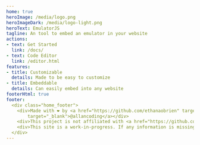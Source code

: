 ```yaml
---
home: true
heroImage: /media/logo.png
heroImageDark: /media/logo-light.png
heroText: EmulatorJS
tagline: An tool to embed an emulator in your website
actions:
- text: Get Started
  link: /docs/
- text: Code Editor
  link: /editor.html
features:
- title: Customizable
  details: Made to be easy to customize
- title: Embeddable
  details: Can easily embed into any website
footerHtml: true
footer:
  <div class="home_footer">
    <div>Made with ❤️ by <a href="https://github.com/ethanaobrien" target="_blank">@ethanaobrien</a> & <a href="https://github.com/allancoding"
        target="_blank">@allancoding</a></div>
    <div>This project is not affiliated with <a href="https://github.com/linuxserver/emulatorjs" target="_blank">linuxserver/emulatorjs</a>.</div>
    <div>This site is a work-in-progress. If any information is missing, you can request it by opening an issue on github <a href="https://github.com/EmulatorJS/EmulatorJS/issues" target="_blank">here</a>.</div>
  </div>
---
```

